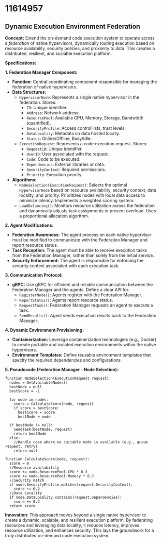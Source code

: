 # 11614957

## Dynamic Execution Environment Federation

**Concept:** Extend the on-demand code execution system to operate across a *federation* of native hypervisors, dynamically routing execution based on resource availability, security policies, and proximity to data. This creates a distributed, resilient, and scalable execution platform.

**Specifications:**

**1. Federation Manager Component:**

*   **Function:** Central coordinating component responsible for managing the federation of native hypervisors.
*   **Data Structures:**
    *   `HypervisorNode`: Represents a single native hypervisor in the federation. Stores:
        *   `ID`: Unique identifier.
        *   `Address`: Network address.
        *   `ResourcePool`: Available CPU, Memory, Storage, Bandwidth (quantified).
        *   `SecurityProfile`: Access control lists, trust levels.
        *   `DataLocality`: Metadata on data hosted locally.
        *   `Status`: Online/Offline, Busy/Idle.
    *   `ExecutionRequest`: Represents a code execution request. Stores:
        *   `RequestID`: Unique identifier.
        *   `UserID`: User associated with the request.
        *   `Code`: Code to be executed.
        *   `Dependencies`: External libraries or data.
        *   `SecurityContext`: Required permissions.
        *   `Priority`: Execution priority.
*   **Algorithms:**
    *   `NodeSelection(ExecutionRequest)`: Selects the optimal `HypervisorNode` based on resource availability, security context, data locality, and priority. Prioritizes nodes with local data access to minimize latency. Implements a weighted scoring system.
    *   `LoadBalancing()`: Monitors resource utilization across the federation and dynamically adjusts task assignments to prevent overload. Uses a proportional allocation algorithm.

**2. Agent Modifications:**

*   **Federation Awareness:** The agent process on each native hypervisor must be modified to communicate with the Federation Manager and report resource status.
*   **Task Reception:** The agent must be able to receive execution tasks from the Federation Manager, rather than solely from the initial service.
*   **Security Enforcement:** The agent is responsible for enforcing the security context associated with each execution task.

**3. Communication Protocol:**

*   **gRPC:** Use gRPC for efficient and reliable communication between the Federation Manager and the agents. Define a clear API for:
    *   `RegisterNode()`: Agents register with the Federation Manager.
    *   `ReportStatus()`: Agents report resource status.
    *   `RequestTask()`: Federation Manager requests an agent to execute a task.
    *   `SendResults()`: Agent sends execution results back to the Federation Manager.

**4. Dynamic Environment Provisioning:**

*   **Containerization:** Leverage containerization technologies (e.g., Docker) to create portable and isolated execution environments within the native hypervisors.
*   **Environment Templates:** Define reusable environment templates that specify the required dependencies and configurations.

**5. Pseudocode (Federation Manager - Node Selection):**

```pseudocode
function NodeSelection(ExecutionRequest request):
  nodes = GetAvailableNodes()
  bestNode = null
  bestScore = -1

  for node in nodes:
    score = CalculateScore(node, request)
    if score > bestScore:
      bestScore = score
      bestNode = node

  if bestNode != null:
    SendTask(bestNode, request)
    return bestNode
  else:
    //Handle case where no suitable node is available (e.g., queue request, retry)
    return null

function CalculateScore(node, request):
  score = 0
  //Resource availability
  score += node.ResourcePool.CPU * 0.3
  score += node.ResourcePool.Memory * 0.3
  //Security match
  if node.SecurityProfile.matches(request.SecurityContext):
    score += 0.2
  //Data Locality
  if node.DataLocality.contains(request.Dependencies):
    score += 0.2
  return score
```

**Innovation:** This approach moves beyond a single native hypervisor to create a dynamic, scalable, and resilient execution platform. By federating resources and leveraging data locality, it reduces latency, improves resource utilization, and enhances security. This lays the groundwork for a truly distributed on-demand code execution system.